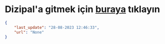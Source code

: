 # Dizipal'a gitmek için [buraya](None) tıklayın
    
```json
{
    "last_update": "28-08-2023 12:46:33",
    "url": "None"
}
```